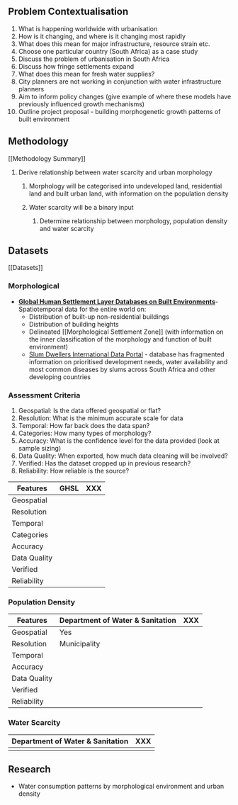 ## Problem Contextualisation

1. What is happening worldwide with urbanisation
2. How is it changing, and where is it changing most rapidly
3. What does this mean for major infrastructure, resource strain etc.
4. Choose one particular country (South Africa) as a case study
5. Discuss the problem of urbanisation in South Africa
6. Discuss how fringe settlements expand
7. What does this mean for fresh water supplies?
8. City planners are not working in conjunction with water infrastructure planners
9. Aim to inform policy changes (give example of where these models have previously influenced growth mechanisms)
10. Outline project proposal - building morphogenetic growth patterns of built environment

## Methodology
[[Methodology Summary]]

1. Derive relationship between water scarcity and urban morphology
	1. Morphology will be categorised into undeveloped land, residential land and built urban land, with information on the population density
	2. Water scarcity will be a binary input

		1. Determine relationship between morphology, population density and water scarcity
## Datasets
[[Datasets]]
### Morphological

- **[Global Human Settlement Layer Databases on Built Environments](https://human-settlement.emergency.copernicus.eu/datasets.php)**- Spatiotemporal data for the entire world on:
	- Distribution of built-up non-residential buildings
	- Distribution of building heights
	- Delineated [[Morphological Settlement Zone]] (with information on the inner classification of the morphology and function of built environment)
	- [Slum Dwellers International Data Portal](https://sdinet.org/explore-our-data/country/?country=south-africa) - database has fragmented information on prioritised development needs, water availability and most common diseases by slums across South Africa and other developing countries

### Assessment Criteria

1. Geospatial: Is the data offered geospatial or flat?
2. Resolution: What is the minimum accurate scale for data
3. Temporal: How far back does the data span?
4. Categories: How many types of morphology?
5. Accuracy: What is the confidence level for the data provided (look at sample sizing)
6. Data Quality: When exported, how much data cleaning will be involved?
7. Verified: Has the dataset cropped up in previous research?
8. Reliability: How reliable is the source?

| Features     | GHSL | XXX |
| ------------ | ---- | --- |
| Geospatial   |      |     |
| Resolution   |      |     |
| Temporal     |      |     |
| Categories   |      |     |
| Accuracy     |      |     |
| Data Quality |      |     |
| Verified     |      |     |
| Reliability  |      |     |
### Population Density

| Features     | Department of Water & Sanitation | XXX |
| ------------ | -------------------------------- | --- |
| Geospatial   | Yes                              |     |
| Resolution   | Municipality                     |     |
| Temporal     |                                  |     |
| Accuracy     |                                  |     |
| Data Quality |                                  |     |
| Verified     |                                  |     |
| Reliability  |                                  |     |
### Water Scarcity

| Department of Water & Sanitation | XXX |
| -------------------------------- | --- |
|                                  |     |
## Research

- Water consumption patterns by morphological environment and urban density
